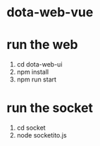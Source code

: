 # dota-web-vue

# run the web
1. cd dota-web-ui
2. npm install
3. npm run start

# run the socket
1. cd socket
2. node socketito.js

